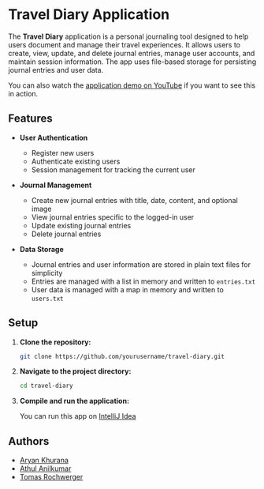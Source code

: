# Travel Diary Application

The **Travel Diary** application is a personal journaling tool designed to help users document and manage their travel experiences. It allows users to create, view, update, and delete journal entries, manage user accounts, and maintain session information. The app uses file-based storage for persisting journal entries and user data.

You can also watch the [application demo on YouTube](https://youtu.be/RmTgSJ1V5hc) if you want to see this in action.

## Features

- **User Authentication**
  - Register new users
  - Authenticate existing users
  - Session management for tracking the current user

- **Journal Management**
  - Create new journal entries with title, date, content, and optional image
  - View journal entries specific to the logged-in user
  - Update existing journal entries
  - Delete journal entries

- **Data Storage**
  - Journal entries and user information are stored in plain text files for simplicity
  - Entries are managed with a list in memory and written to `entries.txt`
  - User data is managed with a map in memory and written to `users.txt`

## Setup

1. **Clone the repository:**

   ```sh
   git clone https://github.com/yourusername/travel-diary.git
   ```

2. **Navigate to the project directory:**

   ```sh
   cd travel-diary
   ```

3. **Compile and run the application:**

   You can run this app on [IntelliJ Idea](https://www.jetbrains.com/idea/download/?section=mac)

## Authors

- [Aryan Khurana](https://github.com/AryanK1511)
- [Athul Anilkumar](https://github.com/AthulA003)
- [Tomas Rochwerger](https://github.com/trochwerger)